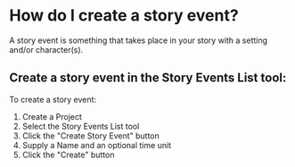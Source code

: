 # How do I create a story event?

A story event is something that takes place in your story with a setting and/or character(s).

## Create a story event in the Story Events List tool:

To create a story event:
1. Create a Project
2. Select the Story Events List tool
3. Click the "Create Story Event" button
4. Supply a Name and an optional time unit
5. Click the "Create" button
